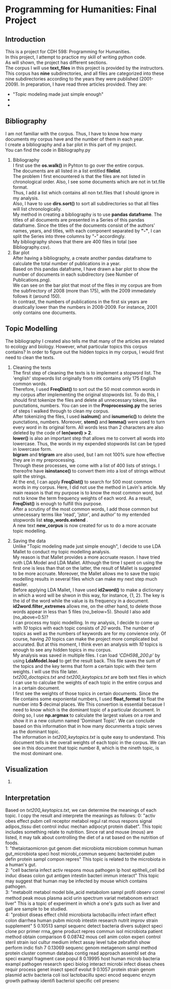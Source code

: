 # Programming for Humanities: Final Project  
## Introduction  
This is a project for CDH 598: Programming for Humanities.  
In this project, I attempt to practice my skill of writing python code.  
As will shown, the project has different sections.  
The corpus I will use **text_files** in this project is provided by the instructors.  
This corpus has **nine** subdirectories, and all files are categorized into these nine subdirectories according to the years they were published (2001-2009).
In preparation, I have read three articles provided. They are:  
  *  "Topic modeling made just simple enough"  
  *  
  *  

## Bibliography  
I am not familiar with the corpus. Thus, I have to know how many documents my corpus have and the number of them in each year.  
I create a bibliography and a bar plot in this part of my project.  
You can find the code in Bibliography.py
1. Bibliography  
  I first use the **os.walk()** in Pyhton to go over the entire corpus.  
  The documents are all listed in a list entitled **filelist**.  
  The problem I first encountered is that the files are not listed in chronological order. 
  Also, I see some documents which are not in txt.file format.  
  Thus, I add a list which contains all non txt.files that I should ignore in my analysis.  
  Also, I have to use **dirs.sort()** to sort all subdirectories so that all files will list chronologically.  
  My method in creating a bibliography is to use **pandas dataframe**. The titles of all documents are presented in a Series of this pandas dataframe. Since the titles of the documents consist of the authors' names, years, and titles, with each component separated by **"__-__"**, I can split the Series into three columns by "__-__" accordingly.  
  My bibliography shows that there are 400 files in total (see Bibliography.csv).  
2. Bar plot  
  After having a bibliography, a create another pandas dataframe to calculate the total number of publications in a year.  
  Based on this pandas dataframe, I have drawn a bar plot to show the number of documents in each subdirectory (see Number of Publications.png).  
  We can see on the bar plot that most of the files in my corpus are from the subfirectory of 2008 (more than 175), with the 2009 immedately follows it (around 150).  
  In contrast, the numbers of publications in the first six years are drastically lower than the numbers in 2008-2009.  For instance, 2001 only contains one documents.  
  
## Topic Modelling 
The bibliography I created also tells me that many of the articles are related to ecology and biology. However, what particular topics this corpus contains?
In order to figure out the hidden topics in my corpus, I would first need to clean the texts. 
1. Cleaning the texts  
  The first step of cleaning the texts is to implement a stopword list. The 'english' stopwords list originally from nltk contains only 175 English common words.  
  Therefore, I used **FreqDist()** to sort out the 50 most common words in my corpus after implementing the original stopwords list. 
  To do this, I should first tokenize the files and delete all unnecessary tokens, like punctations, numbers. You can see in the **Proprocessing.py** the series of steps I walked through to clean my corpus.  
  After tokenizing the files, I used **isalnum(**) and **isnumeric()** to delete the punctations, numbers. Moreover, **stem()** and **lemma()** were used to turn every word in its original form. All words less than 2 characters are also deleted by the code of **len(word) > 2**.  
  **lower()** is also an important step that allows me to convert all words into lowercase. Thus, the words in my expended stopwords list can be typed in lowercase form.  
  **bigram** and **trigram** are also used, but I am not 100% sure how effective they are in my preprocessing.  
  Through these processes, we come with a list of 400 lists of strings. I thereofre have **isinstance()** to convert them into a lost of strings without split the strings.  
  At the end, I can apply **FreqDist()** to search for 500 most common words in my corpus. 
  Here, I did not use the method in Lavin's article. My main reason is that my purpose is to know the most common word, but not to know the term frequency weights of each word. As a result, **FreqDist()** is enough to fulfill this purpose.     
  After a scrutiny of the most common words, I add those common but unnecessary terms like 'read', 'jstor', and 
  author' to my entended stopwords list **stop_words.extend** .  
  A new text **new_corpus** is now created for us to do a more accruate topic modelling. 

2. Saving the data  
  Unlike "Topic modeling made just simple enough", I decide to use LDA Mallet to conduct my topic modelling analysis.  
  My reason is that Mallet provides a more accruate reason. I have tried noth LDA Model and LDA Mallet. Although the time I spent on using the first one is less than that on the latter, the result of Mallet is suggested to be more accruate. Moreover, the Mallet allows me to save the topic modelling results in several files which can make my next step much easiler.  
  Before applying LDA Mallet, I have used **id2word()** to make a dictionary in which a word will be shwon in this way, for instance, {1, 2}. The key is the id of the word while the value is its frequency in a document.  
  **id2word.filter_extremes** allows me, on the other hand, to delete those words appear in less than 5 files (no_below=5). Should I also add (no_above=0.5)?   
  I can process my topic modelling. In my analysis, I decide to come up with *10* topics with each topic consists of *20* words.  The number of topics as well as the numbers of keywords are for my convience only. Of course, having *20* topics can make the project more complicated but accurated. But at this moment, I think even an analysis with *10* topics is enough to see any hidden topics in mu corpus.  
  My analysis was saved in multiple files. I can load *'CDH598_200.p'* by using **LdaModel.load** to get the result back. This file saves the sum of the topics and the key terms that form a certain topic with their term weights. I will use this file later.  
  *txt200_doctopics.txt* and *txt200_keytopics.txt* are both text files in which I can use to calculae the weights of each topic in the entire corpus and in a certain document.  
  I first see the weights of those topics in certain documents. Since the file contains some exponiental numbers, I used **float_format** to float the number into **5** decimal places. We This convertion is essential becasue I need to know which is the dominant topic of a particular document. In doing so, I use **np.argmax** to calculate the largest values on a row and show it in a new column named 'Dominant Topic'. We can conclude based on this information that in how many docunments a topic serves as the dominant topic.  
  The information in *txt200_keytopics.txt* is quite easy to understand. This document tells is the overall weights of each topic in the corpus. We can see in this document that topic number 8, which is the nineth topic, is the most dominant one.  
  
## Visualization  
1. 
## Interpretation  
Based on *txt200_keytopics.txt*, we can determine the meanings of each topic. I copy the result and interprete the meanings  as follows:
0: "activ obes effect pubm cell receptor metabol regul rat mous respons signal adipos_tissu diet control induc mechan adipocyt protein diabet". This topic includes something relate to nutrition. Since rat and mouse (mous) are listed, it may talk about controlling the diet of a rat based on the nutrition of foods.  
1: "thetaiotaomicron gut genom diet microbiota microbiom commun human gut_microbiota speci host microbi_commun sequenc bacteroidet pubm defin protein sampl compon repres" This topic is related to the microbiota in a human's gut.  
2: "cell bacteria infect activ respons mous pathogen lp host epitheli_cell ibd induc diseas colon gut antigen intestin bacteri immun interact" This topic may suggest that human may be infected by mouse which contains pathogen.  
3: "metabolit metabol model bile_acid metabolom sampl proﬁl observ correl method peak mous plasma acid urin spectrum variat metabonom extract liver" This is a topic of experiment in which a one's guts such as liver and gall are sample to be studied.  
4: "probiot diseas effect child microbiota lactobacillu infect infant eﬀect colon diarrhea human pubm microb intestin research nutrit improv strain supplement"
5	0.10513	sampl sequenc detect bacteria divers subject speci clone pcr primer rrna_gene product repres commun isol microbiota patient method obtain comparison 
6	0.08742	mous cell anim colon experi control steril strain isol cultur medium infect assay level tube zebrafish show perform indic fish 
7	0.13069	sequenc genom metagenom sampl method protein cluster commun databas contig read approach assembl set dna speci exampl fragment case popul 
8	0.19995	host human microb bacteria exampl pathogen research speci biolog interact microbi infect diseas chees requir process genet insect specif evolut 
9	0.1057	protein strain genom plasmid activ bacteria coli isol lactobacillu speci encod sequenc enzym growth pathway identiﬁ bacteriol speciﬁc cell presenc 

